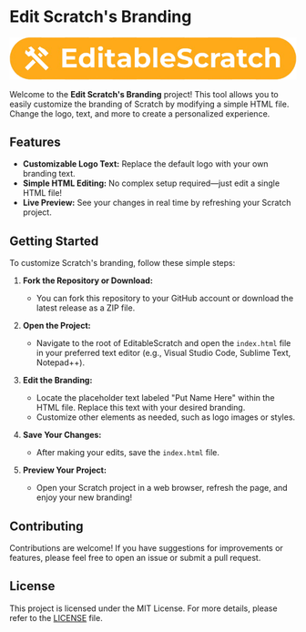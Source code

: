 # Edit Scratch's Branding

![EditableScratch](https://raw.githubusercontent.com/Noahscratch493/editable-scratch3/refs/heads/main/static/EditableScratch-Logo.png)

Welcome to the **Edit Scratch's Branding** project! This tool allows you to easily customize the branding of Scratch by modifying a simple HTML file. Change the logo, text, and more to create a personalized experience.

## Features

- **Customizable Logo Text:** Replace the default logo with your own branding text.
- **Simple HTML Editing:** No complex setup required—just edit a single HTML file!
- **Live Preview:** See your changes in real time by refreshing your Scratch project.

## Getting Started

To customize Scratch's branding, follow these simple steps:

1. **Fork the Repository or Download:**
   - You can fork this repository to your GitHub account or download the latest release as a ZIP file.

2. **Open the Project:**
   - Navigate to the root of EditableScratch and open the `index.html` file in your preferred text editor (e.g., Visual Studio Code, Sublime Text, Notepad++).

3. **Edit the Branding:**
   - Locate the placeholder text labeled "Put Name Here" within the HTML file. Replace this text with your desired branding.
   - Customize other elements as needed, such as logo images or styles.

4. **Save Your Changes:**
   - After making your edits, save the `index.html` file.

5. **Preview Your Project:**
   - Open your Scratch project in a web browser, refresh the page, and enjoy your new branding!

## Contributing

Contributions are welcome! If you have suggestions for improvements or features, please feel free to open an issue or submit a pull request.

## License

This project is licensed under the MIT License. For more details, please refer to the [LICENSE](LICENSE) file.
